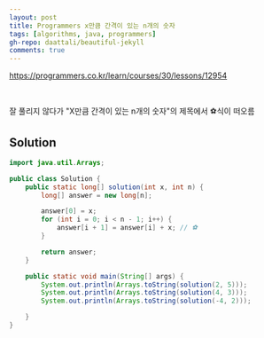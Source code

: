 ```yaml
---
layout: post
title: Programmers x만큼 간격이 있는 n개의 숫자
tags: [algorithms, java, programmers]
gh-repo: daattali/beautiful-jekyll
comments: true
---
```


<https://programmers.co.kr/learn/courses/30/lessons/12954>

<br>

잘 풀리지 않다가 "X만큼 간격이 있는 n개의 숫자"의 제목에서 ⚽식이 떠오름


## Solution

```java
import java.util.Arrays;

public class Solution {
    public static long[] solution(int x, int n) {
        long[] answer = new long[n];

        answer[0] = x;
        for (int i = 0; i < n - 1; i++) {
            answer[i + 1] = answer[i] + x; // ⚽
        }

        return answer;
    }

    public static void main(String[] args) {
        System.out.println(Arrays.toString(solution(2, 5)));
        System.out.println(Arrays.toString(solution(4, 3)));
        System.out.println(Arrays.toString(solution(-4, 2)));

    }
}

```
